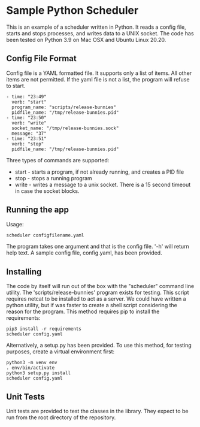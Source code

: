 # Sample Python Scheduler

This is an example of a scheduler written in Python. It reads a config file, starts and stops processes, and writes data to a UNIX socket. The code has been tested on Python 3.9 on Mac OSX and Ubuntu Linux 20.20.

## Config File Format

Config file is a YAML formatted file. It supports only a list of items. All other items are not permitted. If the yaml file is not a list, the program will refuse to start.

```
- time: "23:49"
  verb: "start"
  program_name: "scripts/release-bunnies"
  pidfile_name: "/tmp/release-bunnies.pid"
- time: "23:50"
  verb: "write"
  socket_name: "/tmp/release-bunnies.sock"
  message: "37" 
- time: "23:51"
  verb: "stop"
  pidfile_name: "/tmp/release-bunnies.pid"
```

Three types of commands are supported:
* start - starts a program, if not already running, and creates a PID file
* stop - stops a running program
* write - writes a message to a unix socket. There is a 15 second timeout in case the socket blocks.


## Running the app

Usage:

```bash
scheduler configfilename.yaml
```

The program takes one argument and that is the config file. '-h' will return help text. A sample config file, config.yaml, has been provided.

## Installing

The code by itself will run out of the box with the "scheduler" command line utility. The 'scripts/release-bunnies' program exists for testing. This script requires netcat to be installed to act as a server. We could have written a python utility, but if was faster to create a shell script considering the reason for the program. This method requires pip to install the requirements:

```
pip3 install -r requirements
scheduler config.yaml
```

Alternatively, a setup.py has been provided. To use this method, for testing purposes, create a virtual environment first:

```
python3 -m venv env
. env/bin/activate
python3 setup.py install
scheduler config.yaml
```

## Unit Tests

Unit tests are provided to test the classes in the library. They expect to be run from the root directory of the repository.
